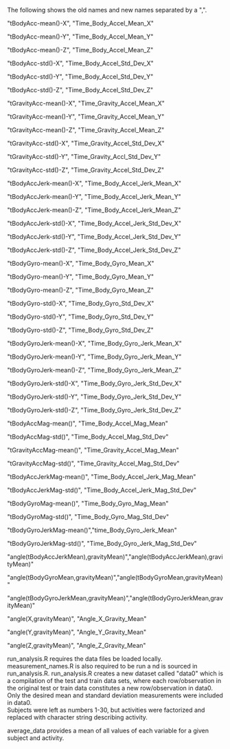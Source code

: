 The following shows the old names and new names separated by a  ",".


"tBodyAcc-mean()-X",      "Time_Body_Accel_Mean_X"

"tBodyAcc-mean()-Y",      "Time_Body_Accel_Mean_Y"

"tBodyAcc-mean()-Z",      "Time_Body_Accel_Mean_Z"

"tBodyAcc-std()-X",       "Time_Body_Accel_Std_Dev_X"

"tBodyAcc-std()-Y",       "Time_Body_Accel_Std_Dev_Y"

"tBodyAcc-std()-Z",       "Time_Body_Accel_Std_Dev_Z"

"tGravityAcc-mean()-X",   "Time_Gravity_Accel_Mean_X"

"tGravityAcc-mean()-Y",   "Time_Gravity_Accel_Mean_Y"

"tGravityAcc-mean()-Z",   "Time_Gravity_Accel_Mean_Z"

"tGravityAcc-std()-X",    "Time_Gravity_Accel_Std_Dev_X"

"tGravityAcc-std()-Y",    "Time_Gravity_Accl_Std_Dev_Y"

"tGravityAcc-std()-Z",    "Time_Gravity_Accel_Std_Dev_Z"

"tBodyAccJerk-mean()-X",  "Time_Body_Accel_Jerk_Mean_X"

"tBodyAccJerk-mean()-Y",  "Time_Body_Accel_Jerk_Mean_Y"

"tBodyAccJerk-mean()-Z",  "Time_Body_Accel_Jerk_Mean_Z"

"tBodyAccJerk-std()-X",   "Time_Body_Accel_Jerk_Std_Dev_X"

"tBodyAccJerk-std()-Y",   "Time_Body_Accel_Jerk_Std_Dev_Y"

"tBodyAccJerk-std()-Z",   "Time_Body_Accel_Jerk_Std_Dev_Z"

"tBodyGyro-mean()-X",     "Time_Body_Gyro_Mean_X"

"tBodyGyro-mean()-Y",     "Time_Body_Gyro_Mean_Y"

"tBodyGyro-mean()-Z",     "Time_Body_Gyro_Mean_Z"

"tBodyGyro-std()-X",      "Time_Body_Gyro_Std_Dev_X"

"tBodyGyro-std()-Y",      "Time_Body_Gyro_Std_Dev_Y"

"tBodyGyro-std()-Z",      "Time_Body_Gyro_Std_Dev_Z"

"tBodyGyroJerk-mean()-X", "Time_Body_Gyro_Jerk_Mean_X"

"tBodyGyroJerk-mean()-Y", "Time_Body_Gyro_Jerk_Mean_Y"

"tBodyGyroJerk-mean()-Z", "Time_Body_Gyro_Jerk_Mean_Z"

"tBodyGyroJerk-std()-X",  "Time_Body_Gyro_Jerk_Std_Dev_X"

"tBodyGyroJerk-std()-Y",  "Time_Body_Gyro_Jerk_Std_Dev_Y"

"tBodyGyroJerk-std()-Z",  "Time_Body_Gyro_Jerk_Std_Dev_Z"

"tBodyAccMag-mean()",     "Time_Body_Accel_Mag_Mean"

"tBodyAccMag-std()",      "Time_Body_Accel_Mag_Std_Dev"

"tGravityAccMag-mean()",  "Time_Gravity_Accel_Mag_Mean"

"tGravityAccMag-std()",   "Time_Gravity_Accel_Mag_Std_Dev"

"tBodyAccJerkMag-mean()", "Time_Body_Accel_Jerk_Mag_Mean"

"tBodyAccJerkMag-std()",  "Time_Body_Accel_Jerk_Mag_Std_Dev"

"tBodyGyroMag-mean()",    "Time_Body_Gyro_Mag_Mean"

"tBodyGyroMag-std()",     "Time_Body_Gyro_Mag_Std_Dev"

"tBodyGyroJerkMag-mean()","time_Body_Gyro_Jerk_Mean"

"tBodyGyroJerkMag-std()", "Time_Body_Gyro_Jerk_Mag_Std_Dev"

"angle(tBodyAccJerkMean),gravityMean)","angle(tBodyAccJerkMean),gravityMean)"

"angle(tBodyGyroMean,gravityMean)","angle(tBodyGyroMean,gravityMean)"

"angle(tBodyGyroJerkMean,gravityMean)","angle(tBodyGyroJerkMean,gravityMean)"

"angle(X,gravityMean)",   "Angle_X_Gravity_Mean"

"angle(Y,gravityMean)",   "Angle_Y_Gravity_Mean"

"angle(Z,gravityMean)",   "Angle_Z_Gravity_Mean"

run_analysis.R requires the data files be loaded locally.  measurement_names.R is also required to be run a
nd is sourced in run_analysis.R.  run_analysis.R creates a new dataset called "data0" which is a compilation 
of the test and train data sets, where each row/observation in the original test or train data constitutes a 
new row/observation in data0.  Only the desired mean and standard deviation measurements were included in data0.  
Subjects were left as numbers 1-30, but activities were factorized and replaced with character string describing 
activity.

average_data provides a mean of all values of each variable for a given subject and activity.
